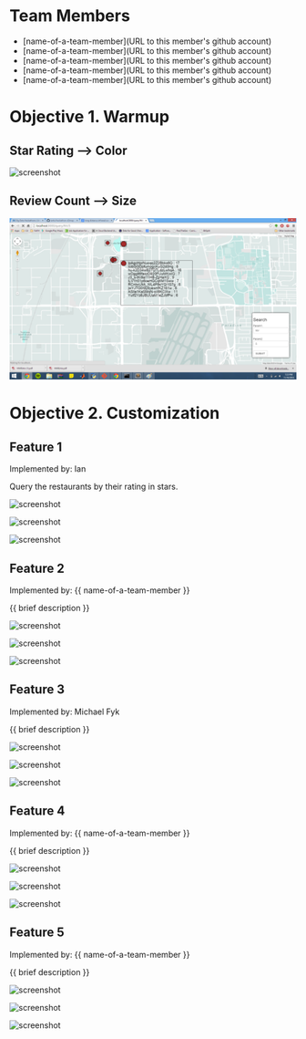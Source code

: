# Team Members

* [name-of-a-team-member](URL to this member's github account)
* [name-of-a-team-member](URL to this member's github account)
* [name-of-a-team-member](URL to this member's github account)
* [name-of-a-team-member](URL to this member's github account)
* [name-of-a-team-member](URL to this member's github account)

# Objective 1. Warmup

## Star Rating --> Color

![screenshot](https://www.dropbox.com/s/25s7ki62mtfeqdu/Screenshot%202014-11-10%2019.22.32.png?dl=1)

## Review Count --> Size

![screenshot](sizeSS.png)

# Objective 2. Customization

## Feature 1

Implemented by: Ian

Query the restaurants by their rating in stars.

![screenshot](https://www.dropbox.com/s/w8tona76jpy9xfg/Screenshot%202014-11-10%2019.47.03.png?dl=1)

![screenshot](https://www.dropbox.com/s/zyckxqbc866y53t/Screenshot%202014-11-10%2019.48.06.png?dl=1)

![screenshot](https://www.dropbox.com/s/zph1taf26chwjr6/Screenshot%202014-11-10%2019.48.33.png?dl=1)

## Feature 2

Implemented by: {{ name-of-a-team-member }}

{{ brief description }}

![screenshot](screenshot.png)

![screenshot](screenshot.png)

![screenshot](screenshot.png)

## Feature 3

Implemented by: Michael Fyk

{{ brief description }}

![screenshot](screenshot.png)

![screenshot](screenshot.png)

![screenshot](screenshot.png)

## Feature 4

Implemented by: {{ name-of-a-team-member }}

{{ brief description }}

![screenshot](screenshot.png)

![screenshot](screenshot.png)

![screenshot](screenshot.png)


## Feature 5

Implemented by: {{ name-of-a-team-member }}

{{ brief description }}

![screenshot](screenshot.png)

![screenshot](screenshot.png)

![screenshot](screenshot.png)


